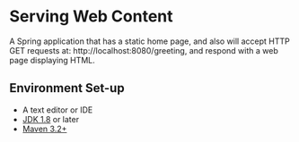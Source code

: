 # Serving Web Content
A Spring application that has a static home page, and also will accept HTTP GET requests at:  http://localhost:8080/greeting, and respond with a web page displaying HTML. 

## Environment Set-up

* A text editor or IDE
* [JDK 1.8](https://www.oracle.com/technetwork/java/javase/downloads/index.html) or later
* [Maven 3.2+](https://maven.apache.org/download.cgi)
